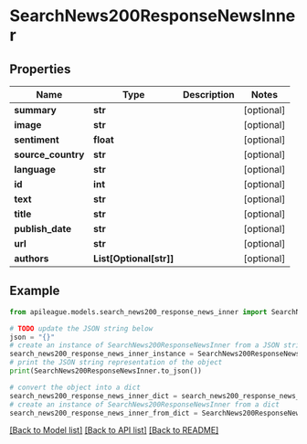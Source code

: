 # SearchNews200ResponseNewsInner


## Properties

Name | Type | Description | Notes
------------ | ------------- | ------------- | -------------
**summary** | **str** |  | [optional] 
**image** | **str** |  | [optional] 
**sentiment** | **float** |  | [optional] 
**source_country** | **str** |  | [optional] 
**language** | **str** |  | [optional] 
**id** | **int** |  | [optional] 
**text** | **str** |  | [optional] 
**title** | **str** |  | [optional] 
**publish_date** | **str** |  | [optional] 
**url** | **str** |  | [optional] 
**authors** | **List[Optional[str]]** |  | [optional] 

## Example

```python
from apileague.models.search_news200_response_news_inner import SearchNews200ResponseNewsInner

# TODO update the JSON string below
json = "{}"
# create an instance of SearchNews200ResponseNewsInner from a JSON string
search_news200_response_news_inner_instance = SearchNews200ResponseNewsInner.from_json(json)
# print the JSON string representation of the object
print(SearchNews200ResponseNewsInner.to_json())

# convert the object into a dict
search_news200_response_news_inner_dict = search_news200_response_news_inner_instance.to_dict()
# create an instance of SearchNews200ResponseNewsInner from a dict
search_news200_response_news_inner_from_dict = SearchNews200ResponseNewsInner.from_dict(search_news200_response_news_inner_dict)
```
[[Back to Model list]](../README.md#documentation-for-models) [[Back to API list]](../README.md#documentation-for-api-endpoints) [[Back to README]](../README.md)



